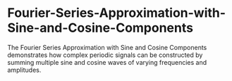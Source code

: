 # Fourier-Series-Approximation-with-Sine-and-Cosine-Components
The Fourier Series Approximation with Sine and Cosine Components demonstrates how complex periodic signals can be constructed by summing multiple sine and cosine waves of varying frequencies and amplitudes.
